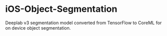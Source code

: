 # iOS-Object-Segmentation
Deeplab v3 segmentation model converted from TensorFlow to CoreML for on device object segmentation.
